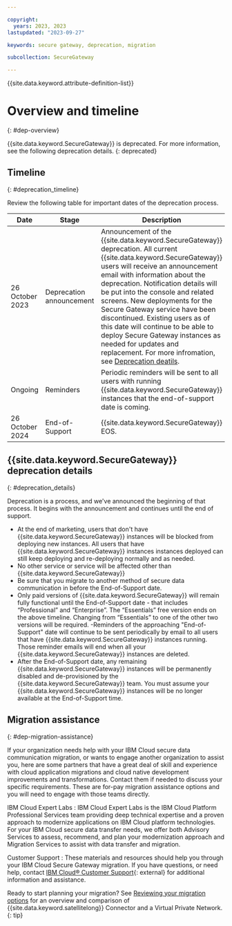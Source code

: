 ```yaml
---

copyright: 
  years: 2023, 2023
lastupdated: "2023-09-27"

keywords: secure gateway, deprecation, migration

subcollection: SecureGateway

---
```


{{site.data.keyword.attribute-definition-list}}


# Overview and timeline
{: #dep-overview}

{{site.data.keyword.SecureGateway}} is deprecated. For more information, see the following deprecation details.
{: deprecated}




## Timeline
{: #deprecation_timeline}

Review the following table for important dates of the deprecation process.

| Date | Stage | Description |
| --- | --- | --- |
| 26 October 2023 | Deprecation announcement |  Announcement of the {{site.data.keyword.SecureGateway}} deprecation. All current {{site.data.keyword.SecureGateway}} users will receive an announcement email with information about the deprecation. Notification details will be put into the console and related screens. New deployments for the Secure Gateway service have been discontinued. Existing users as of this date will continue to be able to deploy Secure Gateway instances as needed for updates and replacement. For more infromation, see [Deprecation deatils](#deprecation_details). |
| Ongoing | Reminders | Periodic reminders will be sent to all users with running {{site.data.keyword.SecureGateway}} instances that the end-of-support date is coming.
| 26 October 2024 | End-of-Support | {{site.data.keyword.SecureGateway}} EOS. |



## {{site.data.keyword.SecureGateway}} deprecation details
{: #deprecation_details}

Deprecation is a process, and we've announced the beginning of that process. It begins with the announcement and continues until the end of support.

- At the end of marketing, users that don't have {{site.data.keyword.SecureGateway}} instances will be blocked from deploying new instances. All users that have {{site.data.keyword.SecureGateway}} instances instances deployed can still keep deploying and re-deploying normally and as needed.
- No other service or service will be affected other than {{site.data.keyword.SecureGateway}}
- Be sure that you migrate to another method of secure data communication in before the End-of-Support date.
- Only paid versions of {{site.data.keyword.SecureGateway}} will remain fully functional until the End-of-Support date - that includes “Professional” and “Enterprise”. The “Essentials” free version ends on the above timeline. Changing from “Essentials” to one of the other two versions will be required.
-Reminders of the approaching "End-of-Support" date will continue to be sent periodically by email to all users that have {{site.data.keyword.SecureGateway}} instances running. Those reminder emails will end when all your {{site.data.keyword.SecureGateway}} instances are deleted.
- After the End-of-Support date, any remaining {{site.data.keyword.SecureGateway}} instances will be permanently disabled and de-provisioned by the {{site.data.keyword.SecureGateway}} team. You must assume your {{site.data.keyword.SecureGateway}} instances will be no longer available at the End-of-Support time.

## Migration assistance
{: #dep-migration-assistance}

If your organization needs help with your IBM Cloud secure data communication migration, or wants to engage another organization to assist you, here are some partners that have a great deal of skill and experience with cloud application migrations and cloud native development improvements and transformations. Contact them if needed to discuss your specific requirements. These are for-pay migration assistance options and you will need to engage with those teams directly.

IBM Cloud Expert Labs
:   IBM Cloud Expert Labs is the IBM Cloud Platform Professional Services team providing deep technical expertise and a proven approach to modernize applications on IBM Cloud platform technologies. For your IBM Cloud secure data transfer  needs, we offer both Advisory Services to assess, recommend, and plan your modernization approach and Migration Services to assist with data transfer and migration.

Customer Support
:   These materials and resources should help you through your IBM Cloud Secure Gateway migration. If you have questions, or need help, contact [IBM Cloud® Customer Support](https://www.ibm.com/cloud/support){: external} for additional information and assistance.



Ready to start planning your migration? See [Reviewing your migration options](/docs/SecureGateway?topic=SecureGateway-dep-migration-options) for an overview and comparison of {{site.data.keyword.satellitelong}} Connector and a Virtual Private Network.
{: tip}


